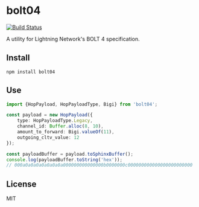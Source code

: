 # bolt04
[![Build Status](https://travis-ci.com/arik-so/bolt04.svg?branch=master)](https://travis-ci.com/arik-so/bolt04)

A utility for Lightning Network's BOLT 4 specification.

## Install

```shell script
npm install bolt04
```

## Use

```typescript
import {HopPayload, HopPayloadType, Bigi} from 'bolt04';

const payload = new HopPayload({
    type: HopPayloadType.Legacy,
    channel_id: Buffer.alloc(8, 10),
    amount_to_forward: Bigi.valueOf(11),
    outgoing_cltv_value: 12
});

const payloadBuffer = payload.toSphinxBuffer();
console.log(payloadBuffer.toString('hex'));
// 000a0a0a0a0a0a0a0a000000000000000b0000000c000000000000000000000000
```

## License

MIT
